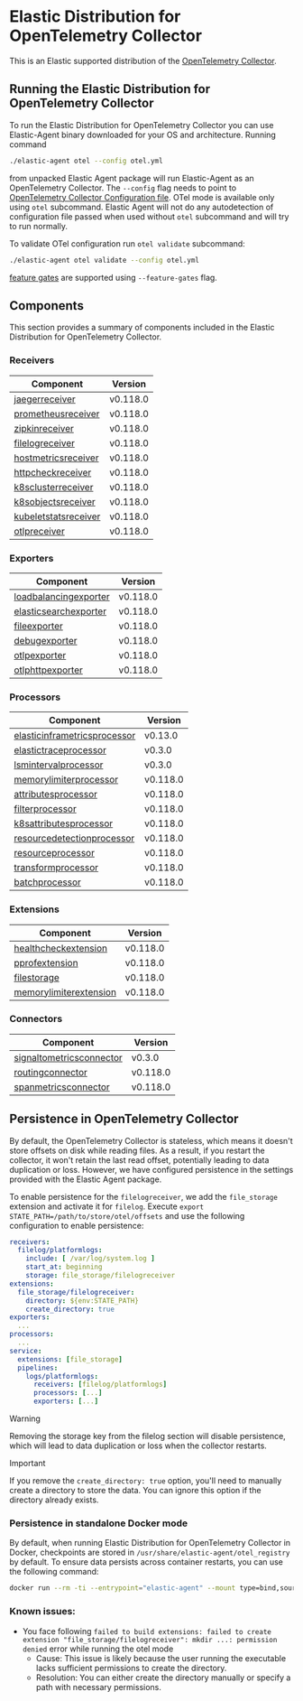 # Elastic Distribution for OpenTelemetry Collector

This is an Elastic supported distribution of the [OpenTelemetry Collector](https://github.com/open-telemetry/opentelemetry-collector).

## Running the Elastic Distribution for OpenTelemetry Collector

To run the Elastic Distribution for OpenTelemetry Collector you can use Elastic-Agent binary downloaded for your OS and architecture.
Running command

```bash
./elastic-agent otel --config otel.yml
```

from unpacked Elastic Agent package will run Elastic-Agent as an OpenTelemetry Collector. The `--config` flag needs to point to [OpenTelemetry Collector Configuration file](https://opentelemetry.io/docs/collector/configuration/). OTel mode is available only using `otel` subcommand. Elastic Agent will not do any autodetection of configuration file passed when used without `otel` subcommand and will try to run normally.

To validate OTel configuration run `otel validate` subcommand:

```bash
./elastic-agent otel validate --config otel.yml
```

[feature gates](https://github.com/open-telemetry/opentelemetry-collector/blob/main/featuregate/README.md#controlling-gates) are supported using `--feature-gates` flag.

## Components

This section provides a summary of components included in the Elastic Distribution for OpenTelemetry Collector.

### Receivers

| Component | Version |
|---|---|
| [jaegerreceiver](https://github.com/open-telemetry/opentelemetry-collector-contrib/blob/receiver/jaegerreceiver/v0.118.0/receiver/jaegerreceiver/README.md) | v0.118.0 |
| [prometheusreceiver](https://github.com/open-telemetry/opentelemetry-collector-contrib/blob/receiver/prometheusreceiver/v0.118.0/receiver/prometheusreceiver/README.md) | v0.118.0 |
| [zipkinreceiver](https://github.com/open-telemetry/opentelemetry-collector-contrib/blob/receiver/zipkinreceiver/v0.118.0/receiver/zipkinreceiver/README.md) | v0.118.0 |
| [filelogreceiver](https://github.com/open-telemetry/opentelemetry-collector-contrib/blob/receiver/filelogreceiver/v0.118.0/receiver/filelogreceiver/README.md) | v0.118.0 |
| [hostmetricsreceiver](https://github.com/open-telemetry/opentelemetry-collector-contrib/blob/receiver/hostmetricsreceiver/v0.118.0/receiver/hostmetricsreceiver/README.md) | v0.118.0 |
| [httpcheckreceiver](https://github.com/open-telemetry/opentelemetry-collector-contrib/blob/receiver/httpcheckreceiver/v0.118.0/receiver/httpcheckreceiver/README.md) | v0.118.0 |
| [k8sclusterreceiver](https://github.com/open-telemetry/opentelemetry-collector-contrib/blob/receiver/k8sclusterreceiver/v0.118.0/receiver/k8sclusterreceiver/README.md) | v0.118.0 |
| [k8sobjectsreceiver](https://github.com/open-telemetry/opentelemetry-collector-contrib/blob/receiver/k8sobjectsreceiver/v0.118.0/receiver/k8sobjectsreceiver/README.md) | v0.118.0 |
| [kubeletstatsreceiver](https://github.com/open-telemetry/opentelemetry-collector-contrib/blob/receiver/kubeletstatsreceiver/v0.118.0/receiver/kubeletstatsreceiver/README.md) | v0.118.0 |
| [otlpreceiver](https://github.com/open-telemetry/opentelemetry-collector/blob/receiver/otlpreceiver/v0.118.0/receiver/otlpreceiver/README.md) | v0.118.0 |

### Exporters

| Component | Version |
|---|---|
| [loadbalancingexporter](https://github.com/open-telemetry/opentelemetry-collector-contrib/blob/exporter/loadbalancingexporter/v0.118.0/exporter/loadbalancingexporter/README.md) | v0.118.0 |
| [elasticsearchexporter](https://github.com/open-telemetry/opentelemetry-collector-contrib/blob/exporter/elasticsearchexporter/v0.118.0/exporter/elasticsearchexporter/README.md) | v0.118.0 |
| [fileexporter](https://github.com/open-telemetry/opentelemetry-collector-contrib/blob/exporter/fileexporter/v0.118.0/exporter/fileexporter/README.md) | v0.118.0 |
| [debugexporter](https://github.com/open-telemetry/opentelemetry-collector/blob/exporter/debugexporter/v0.118.0/exporter/debugexporter/README.md) | v0.118.0 |
| [otlpexporter](https://github.com/open-telemetry/opentelemetry-collector/blob/exporter/otlpexporter/v0.118.0/exporter/otlpexporter/README.md) | v0.118.0 |
| [otlphttpexporter](https://github.com/open-telemetry/opentelemetry-collector/blob/exporter/otlphttpexporter/v0.118.0/exporter/otlphttpexporter/README.md) | v0.118.0 |

### Processors

| Component | Version |
|---|---|
| [elasticinframetricsprocessor](https://github.com/elastic/opentelemetry-collector-components/blob/processor/elasticinframetricsprocessor/v0.13.0/processor/elasticinframetricsprocessor/README.md) | v0.13.0 |
| [elastictraceprocessor](https://github.com/elastic/opentelemetry-collector-components/blob/processor/elastictraceprocessor/v0.3.0/processor/elastictraceprocessor/README.md) | v0.3.0 |
| [lsmintervalprocessor](https://github.com/elastic/opentelemetry-collector-components/blob/processor/lsmintervalprocessor/v0.3.0/processor/lsmintervalprocessor/README.md) | v0.3.0 |
| [memorylimiterprocessor](https://github.com/open-telemetry/opentelemetry-collector/blob/processor/memorylimiterprocessor/v0.118.0/processor/memorylimiterprocessor/README.md) | v0.118.0 |
| [attributesprocessor](https://github.com/open-telemetry/opentelemetry-collector-contrib/blob/processor/attributesprocessor/v0.118.0/processor/attributesprocessor/README.md) | v0.118.0 |
| [filterprocessor](https://github.com/open-telemetry/opentelemetry-collector-contrib/blob/processor/filterprocessor/v0.118.0/processor/filterprocessor/README.md) | v0.118.0 |
| [k8sattributesprocessor](https://github.com/open-telemetry/opentelemetry-collector-contrib/blob/processor/k8sattributesprocessor/v0.118.0/processor/k8sattributesprocessor/README.md) | v0.118.0 |
| [resourcedetectionprocessor](https://github.com/open-telemetry/opentelemetry-collector-contrib/blob/processor/resourcedetectionprocessor/v0.118.0/processor/resourcedetectionprocessor/README.md) | v0.118.0 |
| [resourceprocessor](https://github.com/open-telemetry/opentelemetry-collector-contrib/blob/processor/resourceprocessor/v0.118.0/processor/resourceprocessor/README.md) | v0.118.0 |
| [transformprocessor](https://github.com/open-telemetry/opentelemetry-collector-contrib/blob/processor/transformprocessor/v0.118.0/processor/transformprocessor/README.md) | v0.118.0 |
| [batchprocessor](https://github.com/open-telemetry/opentelemetry-collector/blob/processor/batchprocessor/v0.118.0/processor/batchprocessor/README.md) | v0.118.0 |

### Extensions

| Component | Version |
|---|---|
| [healthcheckextension](https://github.com/open-telemetry/opentelemetry-collector-contrib/blob/extension/healthcheckextension/v0.118.0/extension/healthcheckextension/README.md) | v0.118.0 |
| [pprofextension](https://github.com/open-telemetry/opentelemetry-collector-contrib/blob/extension/pprofextension/v0.118.0/extension/pprofextension/README.md) | v0.118.0 |
| [filestorage](https://github.com/open-telemetry/opentelemetry-collector-contrib/blob/extension/storage/filestorage/v0.118.0/extension/storage/filestorage/README.md) | v0.118.0 |
| [memorylimiterextension](https://github.com/open-telemetry/opentelemetry-collector/blob/extension/memorylimiterextension/v0.118.0/extension/memorylimiterextension/README.md) | v0.118.0 |

### Connectors

| Component | Version |
|---|---|
| [signaltometricsconnector](https://github.com/elastic/opentelemetry-collector-components/blob/connector/signaltometricsconnector/v0.3.0/connector/signaltometricsconnector/README.md) | v0.3.0 |
| [routingconnector](https://github.com/open-telemetry/opentelemetry-collector-contrib/blob/connector/routingconnector/v0.118.0/connector/routingconnector/README.md) | v0.118.0 |
| [spanmetricsconnector](https://github.com/open-telemetry/opentelemetry-collector-contrib/blob/connector/spanmetricsconnector/v0.118.0/connector/spanmetricsconnector/README.md) | v0.118.0 |
## Persistence in OpenTelemetry Collector

By default, the OpenTelemetry Collector is stateless, which means it doesn't store offsets on disk while reading files. As a result, if you restart the collector, it won't retain the last read offset, potentially leading to data duplication or loss. However, we have configured persistence in the settings provided with the Elastic Agent package. 

To enable persistence for the `filelogreceiver`, we add the `file_storage` extension and activate it for `filelog`. 
Execute `export STATE_PATH=/path/to/store/otel/offsets` and use the following configuration to enable persistence:

```yaml
receivers:
  filelog/platformlogs:
    include: [ /var/log/system.log ]
    start_at: beginning
    storage: file_storage/filelogreceiver
extensions:
  file_storage/filelogreceiver:
    directory: ${env:STATE_PATH}
    create_directory: true
exporters:
  ...
processors:
  ...
service:
  extensions: [file_storage]
  pipelines:
    logs/platformlogs:
      receivers: [filelog/platformlogs]
      processors: [...]
      exporters: [...]
```

> [!WARNING]  
Removing the storage key from the filelog section will disable persistence, which will lead to data duplication or loss when the collector restarts.

> [!IMPORTANT]  
If you remove the `create_directory: true` option, you'll need to manually create a directory to store the data. You can ignore this option if the directory already exists.

### Persistence in standalone Docker mode

By default, when running Elastic Distribution for OpenTelemetry Collector in Docker, checkpoints are stored in `/usr/share/elastic-agent/otel_registry` by default. To ensure data persists across container restarts, you can use the following command:

```bash
docker run --rm -ti --entrypoint="elastic-agent" --mount type=bind,source=/path/on/host,target=/usr/share/elastic-agent/otel_registry  docker.elastic.co/beats/elastic-agent:9.0.0-SNAPSHOT otel
```

### Known issues:
-  You face following `failed to build extensions: failed to create extension "file_storage/filelogreceiver": mkdir ...: permission denied` error while running the otel mode
	- Cause: This issue is likely because the user running the executable lacks sufficient permissions to create the directory.
	- Resolution: You can either create the directory manually or specify a path with necessary permissions.
